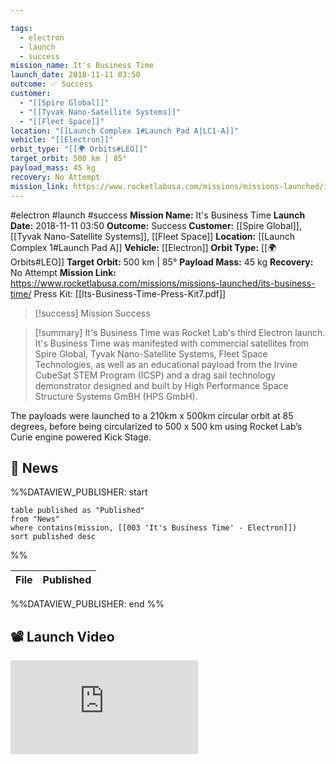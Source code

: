 ```yaml
---

tags:
  - electron
  - launch
  - success
mission_name: It's Business Time
launch_date: 2018-11-11 03:50
outcome: ✅ Success
customer:
  - "[[Spire Global]]"
  - "[[Tyvak Nano-Satellite Systems]]"
  - "[[Fleet Space]]"
location: "[[Launch Complex 1#Launch Pad A|LC1-A]]"
vehicle: "[[Electron]]"
orbit_type: "[[🌍 Orbits#LEO]]"
target_orbit: 500 km | 85°
payload_mass: 45 kg
recovery: No Attempt
mission_link: https://www.rocketlabusa.com/missions/missions-launched/its-business-time/
---
```


#electron #launch #success
**Mission Name:** It's Business Time
**Launch Date:** 2018-11-11 03:50
**Outcome:** Success
**Customer:** [[Spire Global]], [[Tyvak Nano-Satellite Systems]], [[Fleet Space]]
**Location:** [[Launch Complex 1#Launch Pad A]]
**Vehicle:** [[Electron]]
**Orbit Type:** [[🌍 Orbits#LEO]]
**Target Orbit:** 500 km | 85°
**Payload Mass:** 45 kg
**Recovery:** No Attempt
**Mission Link:** https://www.rocketlabusa.com/missions/missions-launched/its-business-time/
Press Kit: [[Its-Business-Time-Press-Kit7.pdf]]

>[!success] Mission Success

>[!summary] 
It's Business Time was Rocket Lab's third Electron launch. It's Business Time was manifested with commercial satellites from Spire Global, Tyvak Nano-Satellite Systems, Fleet Space Technologies, as well as an educational payload from the Irvine CubeSat STEM Program (ICSP) and a drag sail technology demonstrator designed and built by High Performance Space Structure Systems GmBH (HPS GmbH).
>
The payloads were launched to a 210km x 500km circular orbit at 85 degrees, before being circularized to 500 x 500 km using Rocket Lab’s Curie engine powered Kick Stage.  

## 📰 News
%%DATAVIEW_PUBLISHER: start
```
table published as "Published"
from "News"
where contains(mission, [[003 'It's Business Time' - Electron]])
sort published desc
```
%%

| File | Published |
| ---- | --------- |

%%DATAVIEW_PUBLISHER: end %%

## 📽️ Launch Video

<div class="responsive-video">
<iframe src="https://www.youtube.com/embed/sPwMuUxSrcA" title="Rocket Lab&#39;s Electron - It's Business Time Mission" frameborder="0" allow="accelerometer; autoplay; clipboard-write; encrypted-media; gyroscope; picture-in-picture; web-share" referrerpolicy="strict-origin-when-cross-origin" allowfullscreen></iframe>   
</div>
